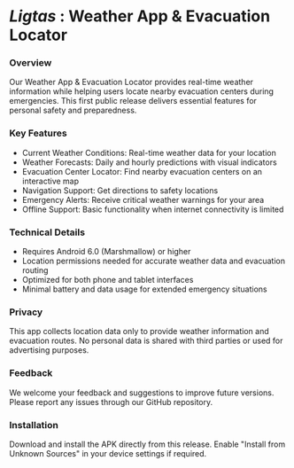 # _Ligtas_ : Weather App & Evacuation Locator

### Overview
Our Weather App & Evacuation Locator provides real-time weather information while helping users locate nearby evacuation centers during emergencies. This first public release delivers essential features for personal safety and preparedness.

### Key Features
- Current Weather Conditions: Real-time weather data for your location
- Weather Forecasts: Daily and hourly predictions with visual indicators
- Evacuation Center Locator: Find nearby evacuation centers on an interactive map
- Navigation Support: Get directions to safety locations
- Emergency Alerts: Receive critical weather warnings for your area
- Offline Support: Basic functionality when internet connectivity is limited

### Technical Details
- Requires Android 6.0 (Marshmallow) or higher
- Location permissions needed for accurate weather data and evacuation routing
- Optimized for both phone and tablet interfaces
- Minimal battery and data usage for extended emergency situations

### Privacy
This app collects location data only to provide weather information and evacuation routes. No personal data is shared with third parties or used for advertising purposes.

### Feedback
We welcome your feedback and suggestions to improve future versions. Please report any issues through our GitHub repository.

### Installation
Download and install the APK directly from this release. Enable "Install from Unknown Sources" in your device settings if required.
